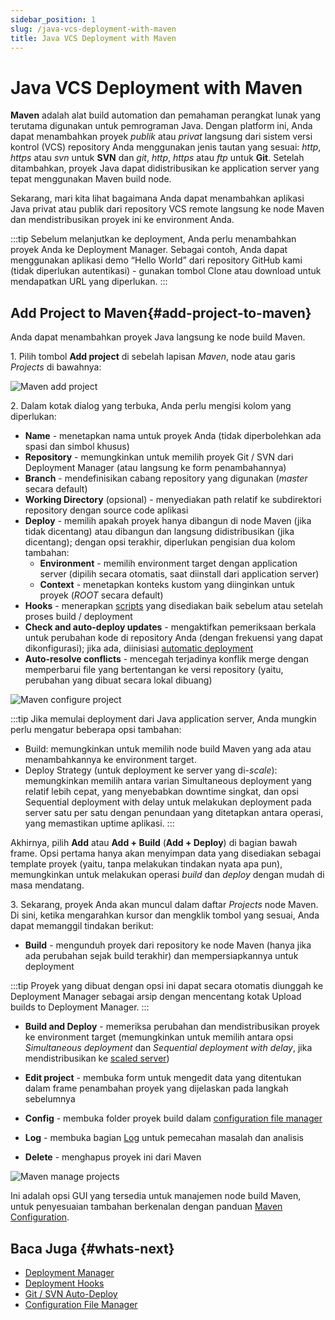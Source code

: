 ```yaml
---
sidebar_position: 1
slug: /java-vcs-deployment-with-maven
title: Java VCS Deployment with Maven
---
```


# Java VCS Deployment with Maven

**Maven** adalah alat build automation dan pemahaman perangkat lunak yang terutama digunakan untuk pemrograman Java. Dengan platform ini, Anda dapat menambahkan proyek _publik_ atau _privat_ langsung dari sistem versi kontrol (VCS) repository Anda menggunakan jenis tautan yang sesuai: _http_, _https_ atau _svn_ untuk **SVN** dan _git_, _http_, _https_ atau _ftp_ untuk **Git**. Setelah ditambahkan, proyek Java dapat didistribusikan ke application server yang tepat menggunakan Maven build node.

Sekarang, mari kita lihat bagaimana Anda dapat menambahkan aplikasi Java privat atau publik dari repository VCS remote langsung ke node Maven dan mendistribusikan proyek ini ke environment Anda.

:::tip
Sebelum melanjutkan ke deployment, Anda perlu menambahkan proyek Anda ke Deployment Manager. Sebagai contoh, Anda dapat menggunakan aplikasi demo “Hello World” dari repository GitHub kami (tidak diperlukan autentikasi) - gunakan tombol Clone atau download untuk mendapatkan URL yang diperlukan.
:::

## Add Project to Maven{#add-project-to-maven}

Anda dapat menambahkan proyek Java langsung ke node build Maven.

1\. Pilih tombol **Add project** di sebelah lapisan _Maven_, node atau garis _Projects_ di bawahnya:

![Maven add project](#)

2\. Dalam kotak dialog yang terbuka, Anda perlu mengisi kolom yang diperlukan:

  * **Name** \- menetapkan nama untuk proyek Anda (tidak diperbolehkan ada spasi dan simbol khusus)
  * **Repository** \- memungkinkan untuk memilih proyek Git / SVN dari Deployment Manager (atau langsung ke form penambahannya)
  * **Branch** \- mendefinisikan cabang repository yang digunakan (_master_ secara default)
  * **Working Directory** (opsional) - menyediakan path relatif ke subdirektori repository dengan source code aplikasi
  * **Deploy** \- memilih apakah proyek hanya dibangun di node Maven (jika tidak dicentang) atau dibangun dan langsung didistribusikan (jika dicentang); dengan opsi terakhir, diperlukan pengisian dua kolom tambahan:
    * **Environment** \- memilih environment target dengan application server (dipilih secara otomatis, saat diinstall dari application server)
    * **Context** \- menetapkan konteks kustom yang diinginkan untuk proyek (_ROOT_ secara default)
  * **Hooks** \- menerapkan [scripts](<https://docs.dewacloud.com/docs/deployment-hooks/>) yang disediakan baik sebelum atau setelah proses build / deployment
  * **Check and auto-deploy updates** \- mengaktifkan pemeriksaan berkala untuk perubahan kode di repository Anda (dengan frekuensi yang dapat dikonfigurasi); jika ada, diinisiasi [automatic deployment](<https://docs.dewacloud.com/docs/git-svn-auto-deploy/>)
  * **Auto-resolve conflicts** \- mencegah terjadinya konflik merge dengan memperbarui file yang bertentangan ke versi repository (yaitu, perubahan yang dibuat secara lokal dibuang)

![Maven configure project](#)

:::tip
Jika memulai deployment dari Java application server, Anda mungkin perlu mengatur beberapa opsi tambahan:

- Build: memungkinkan untuk memilih node build Maven yang ada atau menambahkannya ke environment target.
- Deploy Strategy (untuk deployment ke server yang di-_scale_): memungkinkan memilih antara varian Simultaneous deployment yang relatif lebih cepat, yang menyebabkan downtime singkat, dan opsi Sequential deployment with delay untuk melakukan deployment pada server satu per satu dengan penundaan yang ditetapkan antara operasi, yang memastikan uptime aplikasi.
:::

Akhirnya, pilih **Add** atau **Add + Build** (**Add + Deploy**) di bagian bawah frame. Opsi pertama hanya akan menyimpan data yang disediakan sebagai template proyek (yaitu, tanpa melakukan tindakan nyata apa pun), memungkinkan untuk melakukan operasi _build_ dan _deploy_ dengan mudah di masa mendatang.

3\. Sekarang, proyek Anda akan muncul dalam daftar _Projects_ node Maven. Di sini, ketika mengarahkan kursor dan mengklik tombol yang sesuai, Anda dapat memanggil tindakan berikut:

  * **Build** \- mengunduh proyek dari repository ke node Maven (hanya jika ada perubahan sejak build terakhir) dan mempersiapkannya untuk deployment

:::tip
Proyek yang dibuat dengan opsi ini dapat secara otomatis diunggah ke Deployment Manager sebagai arsip dengan mencentang kotak Upload builds to Deployment Manager.
:::

  * **Build and Deploy** \- memeriksa perubahan dan mendistribusikan proyek ke environment target (memungkinkan untuk memilih antara opsi _Simultaneous deployment_ dan _Sequential deployment with delay_, jika mendistribusikan ke [scaled server](<https://docs.dewacloud.com/docs/horizontal-scaling/>))

  * **Edit project** \- membuka form untuk mengedit data yang ditentukan dalam frame penambahan proyek yang dijelaskan pada langkah sebelumnya

  * **Config** \- membuka folder proyek build dalam [configuration file manager](<https://docs.dewacloud.com/docs/configuration-file-manager/>)

  * **Log** \- membuka bagian [Log](<https://docs.dewacloud.com/docs/view-log-files/>) untuk pemecahan masalah dan analisis

  * **Delete** \- menghapus proyek ini dari Maven

![Maven manage projects](#)

Ini adalah opsi GUI yang tersedia untuk manajemen node build Maven, untuk penyesuaian tambahan berkenalan dengan panduan [Maven Configuration](<https://docs.dewacloud.com/docs/maven-configuration/>).

## Baca Juga {#whats-next}

  * [Deployment Manager](<https://docs.dewacloud.com/docs/deployment-manager/>)
  * [Deployment Hooks](<https://docs.dewacloud.com/docs/deployment-hooks/>)
  * [Git / SVN Auto-Deploy](<https://docs.dewacloud.com/docs/git-svn-auto-deploy/>)
  * [Configuration File Manager](<https://docs.dewacloud.com/docs/configuration-file-manager/>)